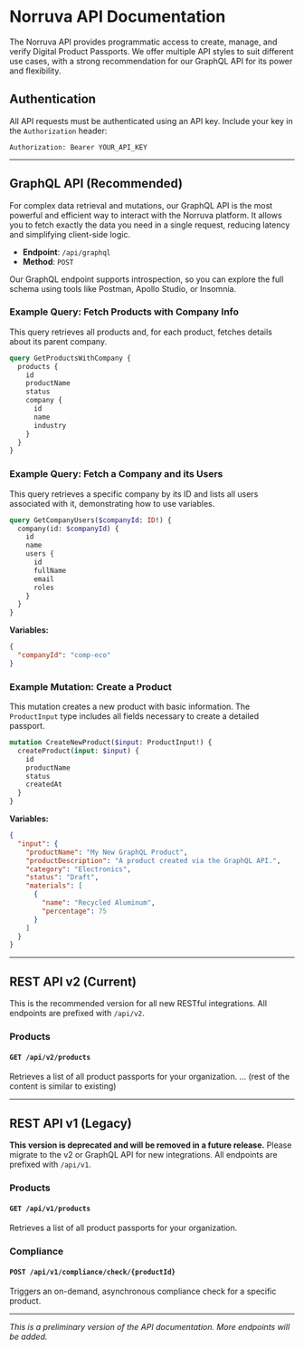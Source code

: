 # Norruva API Documentation

The Norruva API provides programmatic access to create, manage, and verify Digital Product Passports. We offer multiple API styles to suit different use cases, with a strong recommendation for our GraphQL API for its power and flexibility.

## Authentication

All API requests must be authenticated using an API key. Include your key in the `Authorization` header:

`Authorization: Bearer YOUR_API_KEY`

---

## GraphQL API (Recommended)

For complex data retrieval and mutations, our GraphQL API is the most powerful and efficient way to interact with the Norruva platform. It allows you to fetch exactly the data you need in a single request, reducing latency and simplifying client-side logic.

- **Endpoint**: `/api/graphql`
- **Method**: `POST`

Our GraphQL endpoint supports introspection, so you can explore the full schema using tools like Postman, Apollo Studio, or Insomnia.

### Example Query: Fetch Products with Company Info

This query retrieves all products and, for each product, fetches details about its parent company.

```graphql
query GetProductsWithCompany {
  products {
    id
    productName
    status
    company {
      id
      name
      industry
    }
  }
}
```

### Example Query: Fetch a Company and its Users

This query retrieves a specific company by its ID and lists all users associated with it, demonstrating how to use variables.

```graphql
query GetCompanyUsers($companyId: ID!) {
  company(id: $companyId) {
    id
    name
    users {
      id
      fullName
      email
      roles
    }
  }
}
```
**Variables:**
```json
{
  "companyId": "comp-eco"
}
```

### Example Mutation: Create a Product

This mutation creates a new product with basic information. The `ProductInput` type includes all fields necessary to create a detailed passport.

```graphql
mutation CreateNewProduct($input: ProductInput!) {
  createProduct(input: $input) {
    id
    productName
    status
    createdAt
  }
}
```

**Variables:**
```json
{
  "input": {
    "productName": "My New GraphQL Product",
    "productDescription": "A product created via the GraphQL API.",
    "category": "Electronics",
    "status": "Draft",
    "materials": [
      {
        "name": "Recycled Aluminum",
        "percentage": 75
      }
    ]
  }
}
```
---

## REST API v2 (Current)

This is the recommended version for all new RESTful integrations. All endpoints are prefixed with `/api/v2`.

### Products

#### `GET /api/v2/products`
Retrieves a list of all product passports for your organization.
... (rest of the content is similar to existing)

---

## REST API v1 (Legacy)

**This version is deprecated and will be removed in a future release.** Please migrate to the v2 or GraphQL API for new integrations. All endpoints are prefixed with `/api/v1`.

### Products

#### `GET /api/v1/products`
Retrieves a list of all product passports for your organization.

### Compliance

#### `POST /api/v1/compliance/check/{productId}`
Triggers an on-demand, asynchronous compliance check for a specific product.

---
_This is a preliminary version of the API documentation. More endpoints will be added._
